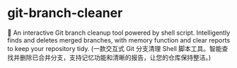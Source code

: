 # git-branch-cleaner
🚀 An interactive Git branch cleanup tool powered by shell script. Intelligently finds and deletes merged branches, with memory function and clear reports to keep your repository tidy. (一款交互式 Git 分支清理 Shell 脚本工具。智能查找并删除已合并分支，支持记忆功能和清晰的报告，让您的仓库保持整洁。)
